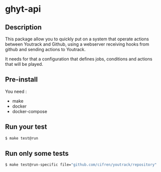 # ghyt-api

## Description

This package allow you to quickly put on a system that operate actions between Youtrack and Github, using
a webserver receiving hooks from github and sending actions to Youtrack.

It needs for that a configuration that defines jobs, conditions and actions that will be played.

## Pre-install

You need :
- make
- docker
- docker-compose

## Run your test

```bash
$ make test@run
```

## Run only some tests

```bash
$ make test@run-specific file="github.com/cifren/youtrack/repository"
```
